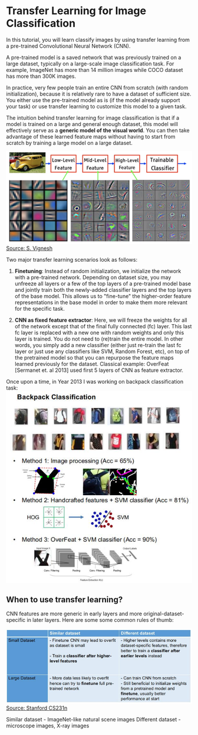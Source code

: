 # Transfer Learning for Image Classification

In this tutorial, you will learn classify images by using transfer learning from a pre-trained Convolutional Neural Network (CNN).

A pre-trained model is a saved network that was previously trained on a large dataset, typically on a large-scale image classification task. For example, ImageNet has more than 14 million images while COCO dataset has more than 300K images.

In practice, very few people train an entire CNN from scratch (with random initialization), because it is relatively rare to have a dataset of sufficient size. You either use the pre-trained model as is (if the model already support your task) or use transfer learning to customize this model to a given task.

The intuition behind transfer learning for image classification is that if a model is trained on a large and general enough dataset, this model will effectively serve as a **generic model of the visual world**. You can then take advantage of these learned feature maps without having to start from scratch by training a large model on a large dataset.

![Alt text](md_images/cnn_featuremaps.png?raw=true "cnn_featuremaps")<br/>
[Source: S. Vignesh](https://medium.com/analytics-vidhya/the-world-through-the-eyes-of-cnn-5a52c034dbeb)

Two major transfer learning scenarios look as follows:

1. **Finetuning**: Instead of random initialization, we initialize the network with a pre-trained network. Depending on dataset size, you may unfreeze all layers or a few of the top layers of a pre-trained model base and jointly train both the newly-added classifier layers and the top layers of the base model. This allows us to "fine-tune" the higher-order feature representations in the base model in order to make them more relevant for the specific task.

2. **CNN as fixed feature extractor**: Here, we will freeze the weights for all of the network except that of the final fully connected (fc) layer. This last fc layer is replaced with a new one with random weights and only this layer is trained. You do not need to (re)train the entire model. In other words, you simply add a new classifier (either just re-train the last fc layer or just use any classifiers like SVM, Random Forest, etc), on top of the pretrained model so that you can repurpose the feature maps learned previously for the dataset. Classical example: OverFeat [Sermanet et. al 2013] used first 5 layers of CNN as feature extractor.

Once upon a time, in Year 2013 I was working on backpack classification task:
![Alt text](md_images/backpack_classification.jpg?raw=true "backpack_classifcation")


## When to use transfer learning?
CNN features are more generic in early layers and more original-dataset-specific in later layers. Here are some some common rules of thumb:

![Alt text](md_images/when_to_use_TL.jpg?raw=true "whentouseTL")<br/>
[Source: Stanford CS231n](https://cs231n.github.io/)

Similar dataset - ImageNet-like natural scene images
Different dataset - microscope images, X-ray images

